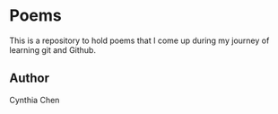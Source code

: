 # Poems

This is a repository to hold poems that I come up during my journey of learning git and Github. 

## Author

Cynthia Chen
